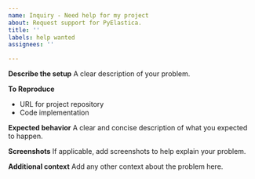```yaml
---
name: Inquiry - Need help for my project
about: Request support for PyElastica.
title: ''
labels: help wanted
assignees: ''

---
```


**Describe the setup**
A clear description of your problem.

**To Reproduce**
- URL for project repository
- Code implementation

**Expected behavior**
A clear and concise description of what you expected to happen.

**Screenshots**
If applicable, add screenshots to help explain your problem.

**Additional context**
Add any other context about the problem here.
